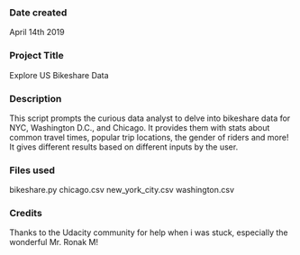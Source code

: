 ### Date created
April 14th 2019

### Project Title
Explore US Bikeshare Data

### Description
This script prompts the curious data analyst to delve into bikeshare data for NYC, Washington D.C., and Chicago. It provides them with stats about common travel times, popular trip locations, the gender of riders and more! It gives different results based on different inputs by the user.

### Files used
bikeshare.py
chicago.csv
new_york_city.csv
washington.csv

### Credits
Thanks to the Udacity community for help when i was stuck, especially the wonderful Mr. Ronak M!
